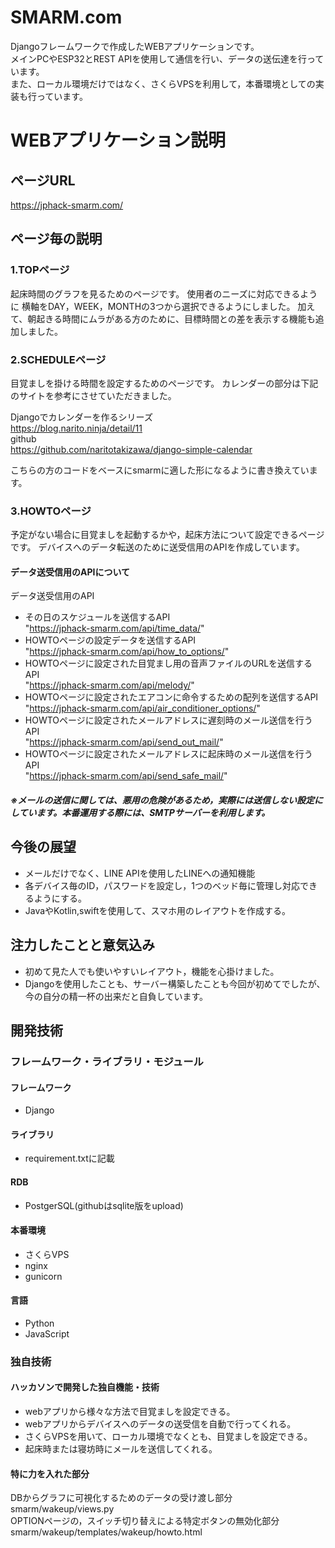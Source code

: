 # SMARM.com
Djangoフレームワークで作成したWEBアプリケーションです。  
メインPCやESP32とREST APIを使用して通信を行い、データの送伝達を行っています。  
また、ローカル環境だけではなく、さくらVPSを利用して，本番環境としての実装も行っています。  

# WEBアプリケーション説明
## ページURL
https://jphack-smarm.com/  
## ページ毎の説明
### 1.TOPページ
起床時間のグラフを見るためのページです。
使用者のニーズに対応できるように
横軸をDAY，WEEK，MONTHの3つから選択できるようにしました。
加えて、朝起きる時間にムラがある方のために、目標時間との差を表示する機能も追加しました。

### 2.SCHEDULEページ
目覚ましを掛ける時間を設定するためのページです。
カレンダーの部分は下記のサイトを参考にさせていただきました。  

Djangoでカレンダーを作るシリーズ  
https://blog.narito.ninja/detail/11  
github  
https://github.com/naritotakizawa/django-simple-calendar  

こちらの方のコードをベースにsmarmに適した形になるように書き換えています。

### 3.HOWTOページ
予定がない場合に目覚ましを起動するかや，起床方法について設定できるページです。
デバイスへのデータ転送のために送受信用のAPIを作成しています。

#### データ送受信用のAPIについて
データ送受信用のAPI
- その日のスケジュールを送信するAPI  
"https://jphack-smarm.com/api/time_data/"  
- HOWTOページの設定データを送信するAPI  
"https://jphack-smarm.com/api/how_to_options/"
- HOWTOページに設定された目覚まし用の音声ファイルのURLを送信するAPI  
"https://jphack-smarm.com/api/melody/"
- HOWTOページに設定されたエアコンに命令するための配列を送信するAPI  
"https://jphack-smarm.com/api/air_conditioner_options/"
- HOWTOページに設定されたメールアドレスに遅刻時のメール送信を行うAPI  
"https://jphack-smarm.com/api/send_out_mail/"
- HOWTOページに設定されたメールアドレスに起床時のメール送信を行うAPI  
"https://jphack-smarm.com/api/send_safe_mail/"

##### ※メールの送信に関しては、悪用の危険があるため，実際には送信しない設定にしています。本番運用する際には、SMTPサーバーを利用します。

## 今後の展望
* メールだけでなく、LINE APIを使用したLINEへの通知機能
* 各デバイス毎のID，パスワードを設定し，1つのベッド毎に管理し対応できるようにする。
* JavaやKotlin,swiftを使用して、スマホ用のレイアウトを作成する。

## 注力したことと意気込み
* 初めて見た人でも使いやすいレイアウト，機能を心掛けました。
* Djangoを使用したことも、サーバー構築したことも今回が初めてでしたが、今の自分の精一杯の出来だと自負しています。

## 開発技術
### フレームワーク・ライブラリ・モジュール
#### フレームワーク  
* Django  
#### ライブラリ 
* requirement.txtに記載
#### RDB  
* PostgerSQL(githubはsqlite版をupload)  
#### 本番環境    
* さくらVPS  
* nginx  
* gunicorn  

#### 言語
* Python
* JavaScript

### 独自技術
#### ハッカソンで開発した独自機能・技術
* webアプリから様々な方法で目覚ましを設定できる。
* webアプリからデバイスへのデータの送受信を自動で行ってくれる。
* さくらVPSを用いて、ローカル環境でなくとも、目覚ましを設定できる。
* 起床時または寝坊時にメールを送信してくれる。

#### 特に力を入れた部分  
DBからグラフに可視化するためのデータの受け渡し部分  
smarm/wakeup/views.py  
OPTIONページの，スイッチ切り替えによる特定ボタンの無効化部分  
smarm/wakeup/templates/wakeup/howto.html  
